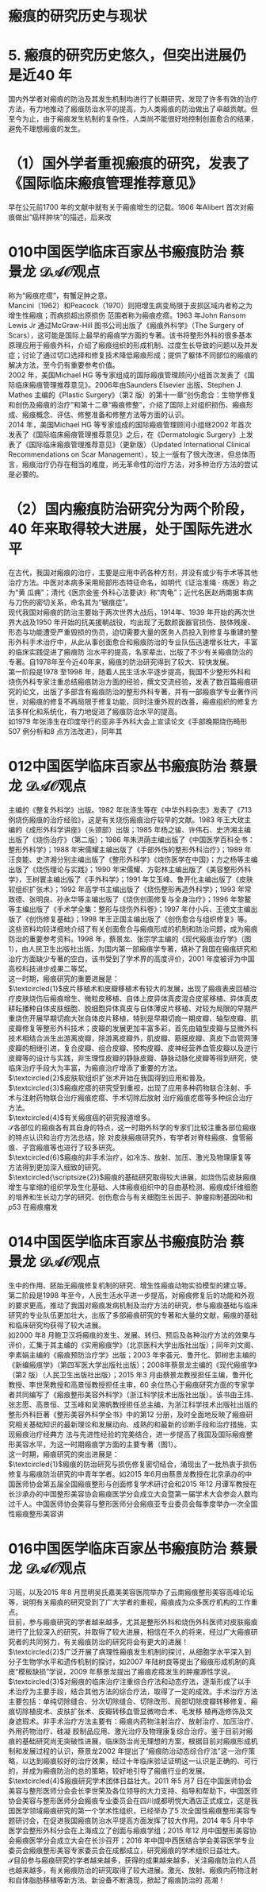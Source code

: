 # 瘢痕的研究历史与现状  
# 5. 瘢痕的研究历史悠久，但突出进展仍是近40 年  
国内外学者对瘢痕的防治及其发生机制均进行了长期研究，发现了许多有效的治疗方法，有力地推动了瘢痕防治水平的提高，为人类瘢痕的防治做出了卓越贡献。但至今为止，由于瘢痕发生机制的复杂性，人类尚不能很好地控制创面愈合的结果，避免不理想瘢痕的发生。  
# （1）国外学者重视瘢痕的研究，发表了《国际临床瘢痕管理推荐意见》  
早在公元前1700 年的文献中就有关于瘢痕增生的记载。1806 年Alibert 首次对瘢痕做出“癌样肿块”的描述，后来改  
# 010中国医学临床百家丛书瘢痕防治 蔡景龙 $\mathcal{D A O}$观点  
称为“瘢痕疙瘩”，有蟹足肿之意。  
Mancini（1962）和Peacock（1970）则把增生病变局限于皮损区域内者称之为增生性瘢痕；而病损超出原损伤 范围者称为瘢痕疙瘩。1963 年John Ransom Lewis Jr 通过McGraw-Hill 图书公司出版了《瘢痕外科学》（The Surgery of Scars），这可能是国际上最早的瘢痕学方面的专著。该书将整形外科的很多基本原理应用于瘢痕外科，介绍了瘢痕组织的形成机制、过度生长导致的问题以及并发症；讨论了通过切口选择和修复技术降低瘢痕形成；提供了躯体不同部位的瘢痕的解决方法，至今仍有重要参考价值。  
2002 年，美国Michael HG 等专家组成的国际瘢痕管理顾问小组首次发表了《国际临床瘢痕管理推荐意见》。2006年由Saunders Elsevier 出版、Stephen J. Mathes 主编的《Plastic Surgery》（第2 版）的第十一章“创伤愈合：生物学修复和创伤及瘢痕的治疗”和第十二章“瘢痕修整”，介绍了国际上对组织损伤、瘢痕形成、瘢痕概念、评估、修整准备和修整方法等方面的认识。  
2014 年，美国Michael HG 等专家组成的国际瘢痕管理顾问小组继2002 年首次发表了《国际临床瘢痕管理推荐意见》之后，在《Dermatologic Surgery》上发表了《国际临床瘢痕管理推荐意见》（更新版）（Updated International Clinical Recommendations on Scar Management），较上一版有了很大改进，但总体而言，瘢痕治疗仍存在相当的难度，尚无革命性的治疗方法，对多种治疗方法的尝试是必要的。  
# （2）国内瘢痕防治研究分为两个阶段，40 年来取得较大进展，处于国际先进水平  
在古代，我国对瘢痕的治疗，主要是应用中药各种方剂，并没有或少有手术等其他治疗方法。中医对本病多采用局部形态特征命名，如明代《证治准绳 · 疡医》称之为“黄 瓜痈”；清代《医宗金鉴·外科心法要诀》称“肉龟”；近代名医赵炳南据本病与刀伤的密切关系，命名其为“锯痕症”。  
现代我国对瘢痕的防治主要始于两次世界大战后，1914年、1939 年开始的两次世界大战及1950 年开始的抗美援朝战役，均出现了无数颜面器官损伤、肢体残废、形态与功能遭受严重毁损的伤员，迫切需要大量的医务人员投入到修复与重建的整形外科手术治疗中，从此从事创面愈合和瘢痕防治的专业队伍迅速增长壮大，丰富的临床实践促进了瘢痕防 治水平的提高，名家辈出，出版了不少有关瘢痕防治的专著。自1978年至今近40年来，瘢痕的防治研究得到了较大、较快发展。  
第一阶段是1978 至1998 年，随着人民生活水平逐步提高，我国不少整形外科和烧伤外科专家注重总结瘢痕防治方面的经验，撰文交流经验，发表了数百篇瘢痕研究的论文，出版了多部含有瘢痕防治的整形外科专著，并有一部瘢痕学专业著作问世，对瘢痕的修复不再局限于修复功能，同时注重外观的改善，瘢痕组织的修复方法多样化和系统化，有力地促进了瘢痕防治水平的提高。  
如1979 年张涤生在印度举行的亚非手外科大会上宣读论文《手部晚期烧伤畸形507 例分析和8 点方法改进》，同年其  
# 012中国医学临床百家丛书瘢痕防治 蔡景龙 $\mathcal{D A O}$观点  
主编的《整复外科学》出版。1982 年张涤生等在《中华外科杂志》发表了《713 例烧伤瘢痕的治疗经验》，这是有关烧伤瘢痕治疗较早的文献。1983 年王大玫主编的《成形外科学讲座》（头颈部）出版；1985 年杨之骏、许伟石、史济湘主编出版了《烧伤治疗》（第二版）；1986 年朱洪荫主编出版了《中国医学百科全书：整形外科学》；1988 年宋儒耀主编出版了《手部外伤的整形外科治疗》；1989 年汪良能、史济湘分别主编出版了《整形外科学》《烧伤医学在中国》；方之杨等主编出版了《烧伤理论与实践》；1990 年宋儒耀、方彰林主编出版了《美容整形外科学》，王树寰主编出版了《手外科学》；1991 年艾玉峰、鲁开化主编出版了《皮肤软组织扩张术》；1992 年高学书主编出版了《烧伤整形再造外科学》；1993 年常致德、张明良、孙永华等主编出版了《烧伤创面修复与全身治疗》；1996 年黎鳌等主编出版了《手术学全集：整形与烧伤外科卷》；1997 年付小兵、王德文主编出版了《创伤修复基础》；1998 年王正国主编出版了《创伤愈合与组织修复》等。这些资料均较详细地介绍了有关创面愈合与瘢痕形成的机制和防治问题，成为瘢痕防治的重要参考资料。1998 年，蔡景龙、张宗学主编的《现代瘢痕治疗学》（图1），由人民卫生出版社出版，为国内第一部瘢痕学专著，填补了我国在瘢痕研究和治疗方面缺少专著的空白，该书受到了学术界的高度评价，2001 年度被评为中国高校科技进步成果二等奖。  
这一时期，瘢痕研究的重要进展是：  
$\textcircled{1}$皮片移植术和皮瓣移植术有较大的发展，出现了瘢痕表皮回植治疗皮肤烧伤后瘢痕增生、微粒皮移植、自体上皮异体真皮混合皮浆移植、异体真皮耕耘播种自体皮肤细胞、脱细胞异体真皮与自体薄皮片移植、对较为局限的早期严重烧伤开展早期切痂大张自体皮片移植，特别是早期切痂一期皮瓣、轴型皮瓣、肌皮瓣修复等整形外科技术；皮瓣的发展更加丰富多彩，首先由轴型皮瓣与显微外科技术相结合派生出游离皮瓣，除游离皮瓣外，肌皮瓣、筋膜皮瓣、真皮下血管网薄皮瓣的相继引进，复合皮瓣、组合皮瓣、预构皮瓣、皮神经营养血管皮瓣以及逆行皮瓣等的设计与实践，非生理性皮瓣的静脉皮瓣、静脉动脉化皮瓣等得到研究，使临床治疗手段大为丰富，为瘢痕治疗增添了重要的方法。  
$\textcircled{2}$皮肤软组织扩张术开始在我国得到应用和普及。  
$\textcircled{3}$瘢痕疙瘩的研究受到重视，出现了应用多种药物联合注射、手术与注射药物联合治疗瘢痕疙瘩、手术切除后放射 治疗瘢痕疙瘩等多种综合治疗方法。  
$\textcircled{4}$有关瘢痕癌的研究报道增多。  
$\mathcal{S}$各部位的瘢痕各有其自身的特点，这一时期外科学的专家们比较注重各部位瘢痕的特点认识和治疗方法总结，除 对皮肤瘢痕研究外，有学者对脊柱瘢痕、食管瘢痕、子宫瘢痕等也进行了较多研究。  
$\textcircled{6}$瘢痕的非手术治疗，如冷冻、放射、加压、激光及物理康复等方法得到更加深入细致的研究。  
$\textcircled{\scriptsize{2}}$瘢痕的基础研究取得较大进展，如烧伤后皮肤瘢痕增生与挛缩的组织学及生化基础、人体瘢痕组织中的自由基检测、瘢痕成纤维细胞的培养和生长动力学的研究、创伤愈合与有关细胞生长因子、肿瘤抑制基因$R b$和$p53$ 在瘢痕瘤发  
# 014中国医学临床百家丛书瘢痕防治 蔡景龙 $\mathcal{D A O}$观点  
生中的作用、胚胎无瘢痕修复机制的研究、增生性瘢痕动物实验模型的建立等。  
第二阶段是1998 年至今，人民生活水平进一步提高，对瘢痕修复后的功能和外观的要求更高，推动了我国对瘢痕发病机制及治疗方法的研究，参与瘢痕基础与临床研究的专业队伍更加壮大，出版了多部瘢痕研究的专著和大量的文献，瘢痕的基础和临床研究均获得了较大进展。  
如2000 年8 月鲍卫汉将瘢痕的发生、发展、转归、预后及各种治疗方法的效果与评价，汇集于其主编的《实用瘢痕学》（北京医科大学出版社出版）；同年刘文阁、李素娟主编的《瘢痕预防治疗学》出版；2003 年李荟元、鲁开化、郭树忠主编的《新编瘢痕学》（第四军医大学出版社出版）；2008年蔡景龙主编的《现代瘢痕学》（第2 版）（人民卫生出版社出版）；2015 年3 月由蔡景龙教授担任主编，鲁开化教授、李世荣教授和高景恒教授担任主审，60 余位热心于瘢痕研究方面的专家学者共同编写了《瘢痕整形美容外科学》（浙江科学技术出版社出版）。该书由王炜、张志愿、高景恒、艾玉峰和吴溯帆教授担任总主编，为浙江科学技术出版社出版的整形外科巨著《整形美容外科学全书》中的第12 分册，及时全面地反映了瘢痕研究相关基础知识的最新理论和发展动向、成熟的和最新的诊断手段和治疗措施，实现瘢痕治疗经典方 法与先进性经验的完美结合，进一步提高了我国及国际瘢痕整形美容水平，为这一时期瘢痕学方面的主要专著（图1）。  
这一时期，瘢痕研究的突出进展是：  
$\textcircled{1}$瘢痕的防治研究与损伤修复密切结合，涌现出了一批热衷于损伤修复与瘢痕防治研究的中青年学者。如2015 年6月由蔡景龙教授在北京承办的中国医师协会第五届全国瘢痕整形与创面修复学术研讨会和2015 年12 月谭军教授在长沙承办的中国整形美容协会瘢痕医学分会成立大会暨第一届学术大会参会人数均过千人。中国医师协会美容与整形医师分会瘢痕亚专业委员会每季度举办一次全国性瘢痕整形美容讲  
# 016中国医学临床百家丛书瘢痕防治 蔡景龙 $\mathcal{D A O}$观点  
习班，以及2015 年8 月昆明吴氏嘉美美容医院举办了云南瘢痕整形美容高峰论坛等，说明有关瘢痕的研究受到了广大学者的重视，瘢痕成为众多医疗机构的工作重点。  
目前，参与瘢痕研究的学者越来越多，尤其是整形外科和烧伤外科医师对皮肤瘢痕进行了比较深入的研究，并取得了较大进展，相信在不久的将来，经过广大瘢痕研究者的共同努力，有关瘢痕防治的研究将会有更大的进展！  
$\textcircled{2}$广泛开展了病理性瘢痕发生机制的探讨，从细胞学水平深入到分子生物学水平和遗传机制的探讨，如2007 年陆树良等提出了瘢痕形成机制的真皮“模板缺损”学说，2009 年蔡景龙提出了瘢痕疙瘩发生的肿瘤源性学说。  
$\textcircled{3}$对瘢痕的临床治疗注重综合疗法和动态疗法，逐渐形成了以手术治疗为主要手段，结合其他方法的综合疗法，取得了一定的成效。手术治疗方法主要包括：单纯切除缝合、分次切除缝合、切除改形、局部切除皮瓣转移修复、瘢痕切除植皮术、皮肤扩张术、皮瓣转移血管显微吻合术、毛发移 植再造修饰及文身遮瑕术。非手术治疗方法主要有：瘢痕内药物注射治疗、放射治疗、加压治疗、外用药物治疗、硅凝 胶制品应用、激光治疗及物理康复综合治疗。鉴于目前对瘢痕的基础研究尚无突破性进展，临床防治尚无理想的方案，根据目前对瘢痕形成机制和发展过程的认识，蔡景龙2002 年提出了“瘢痕防治动态综合疗法”这一治疗策略，以达到瘢痕较好的治疗效果，经过十年临床验证证明这一认识是正确的、可行的，并成为瘢痕防治的总的策略，较好地引导了瘢痕行业的发展。  
$\textcircled{4}$瘢痕研究学术团体日益壮大。2011 年5 月7 日在中国医师协会美容与整形医师分会会长李世荣及各位领导的大力支持、指导和帮助下，中国医师协会美容与整形医师分会瘢痕专业委员会在四川成都明悦大酒店正式成立，这是我国医学领域瘢痕研究的第一个学术性组织，已经举办了5 次全国性瘢痕整形美容专题研讨会，在促进我国瘢痕防治水平提高方面发挥了较大作用。2014 年5 月中华医学会整形外科分会在上海成立了创面与瘢痕学组；2015 年12 月中国整形美容协会瘢痕医学分会成立大会在长沙召开；2016 年中国中西医结合学会美容医学专业委员会瘢痕整形美容专家委员会在成都成立，研究瘢痕的学术组织日益壮大。  
$\mathcal{S}$目前参与瘢痕研究的学者越来越多，获得的成果越来越多，关注瘢痕防治的人员也越来越多，有关瘢痕防治的研究取得了较大进展。激光、放射、瘢痕内药物注射和自体脂肪移植等新方法、新设备不断涌现，掀起了瘢痕防治的 高潮！  